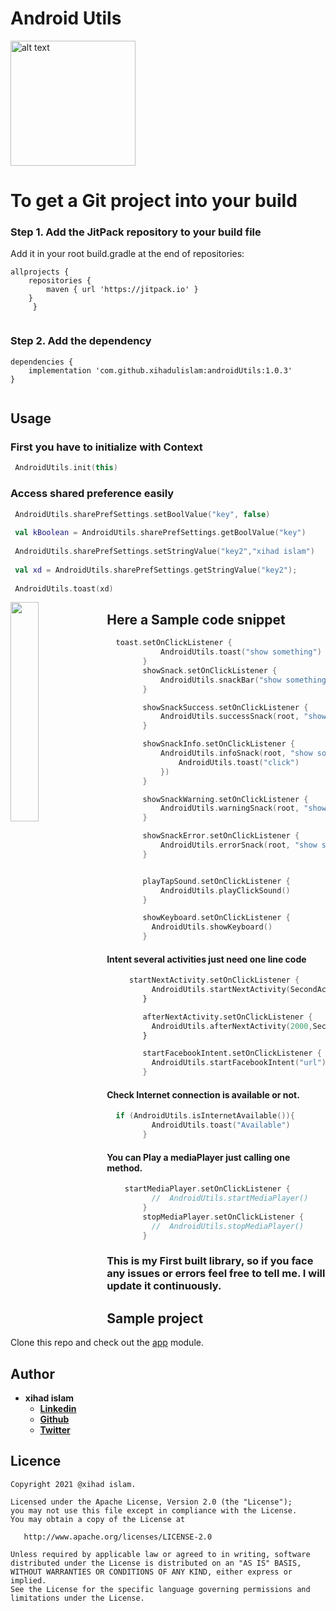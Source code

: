 # Android Utils
<img src="https://github.com/xihadulislam/androidUtils/blob/master/ss/android_utils.png" alt="alt text" style="width:200;height:200">

# To get a Git project into your build

### Step 1. Add the JitPack repository to your build file 

Add it in your root build.gradle at the end of repositories:

``` 
allprojects {
	repositories {
		maven { url 'https://jitpack.io' }
	}
     }
  
```

### Step 2. Add the dependency

``` 
dependencies {
    implementation 'com.github.xihadulislam:androidUtils:1.0.3'
}
  
```


## Usage

### First you have to initialize with Context

```kt
 AndroidUtils.init(this)
```

### Access shared preference easily 

```kt
 AndroidUtils.sharePrefSettings.setBoolValue("key", false)
        
 val kBoolean = AndroidUtils.sharePrefSettings.getBoolValue("key")
        
 AndroidUtils.sharePrefSettings.setStringValue("key2","xihad islam")
        
 val xd = AndroidUtils.sharePrefSettings.getStringValue("key2");
        
 AndroidUtils.toast(xd)
```




<img src="https://github.com/xihadulislam/androidUtils/blob/master/ss/wp.jpeg" align="left" width="30%">

## Here a Sample code snippet

```kt
  toast.setOnClickListener {
            AndroidUtils.toast("show something")
        }
        showSnack.setOnClickListener {
            AndroidUtils.snackBar("show something")
        }

        showSnackSuccess.setOnClickListener {
            AndroidUtils.successSnack(root, "show something")
        }

        showSnackInfo.setOnClickListener {
            AndroidUtils.infoSnack(root, "show something", Gravity.BOTTOM, fun() {
                AndroidUtils.toast("click")
            })
        }

        showSnackWarning.setOnClickListener {
            AndroidUtils.warningSnack(root, "show something")
        }

        showSnackError.setOnClickListener {
            AndroidUtils.errorSnack(root, "show something")
        }


        playTapSound.setOnClickListener {
            AndroidUtils.playClickSound()
        }

        showKeyboard.setOnClickListener {
          AndroidUtils.showKeyboard()
        }

```


#### Intent several activities just need one line code

```kt
     startNextActivity.setOnClickListener {
          AndroidUtils.startNextActivity(SecondActivity::class.java)
        }

        afterNextActivity.setOnClickListener {
          AndroidUtils.afterNextActivity(2000,SecondActivity::class.java)
        }

        startFacebookIntent.setOnClickListener {
          AndroidUtils.startFacebookIntent("url")
        }
```


#### Check Internet connection is available or not.

```kt
  if (AndroidUtils.isInternetAvailable()){
          AndroidUtils.toast("Available")
        }
```


#### You can Play a mediaPlayer just calling one method.

```kt
    startMediaPlayer.setOnClickListener {
          //  AndroidUtils.startMediaPlayer()
        }
        stopMediaPlayer.setOnClickListener {
          //  AndroidUtils.stopMediaPlayer()
        }

```




### This is my First built library, so if you face any issues or errors feel free to tell me. I will update it continuously.


## Sample project
Clone this repo and check out the [app](https://github.com/xihadulislam/androidUtils/blob/master/app) module.

## Author

* **xihad islam**
    * **[Linkedin](https://www.linkedin.com/in/xihad-islam-315417185/)**
    * **[Github](https://github.com/xihadulislam)**
    * **[Twitter](https://twitter.com/islamxihad)**
    

## Licence
```
Copyright 2021 @xihad islam.

Licensed under the Apache License, Version 2.0 (the "License");
you may not use this file except in compliance with the License.
You may obtain a copy of the License at

   http://www.apache.org/licenses/LICENSE-2.0

Unless required by applicable law or agreed to in writing, software
distributed under the License is distributed on an "AS IS" BASIS,
WITHOUT WARRANTIES OR CONDITIONS OF ANY KIND, either express or implied.
See the License for the specific language governing permissions and
limitations under the License.
```


